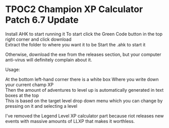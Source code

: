 # TPOC2 Champion XP Calculator Patch 6.7 Update
Install AHK to start running it
To start click the Green Code button in the top right corner and click download  
Extract the folder to where you want it to be 
Start the .ahk to start it 

Otherwise, download the exe from the releases section, but your computer anti-virus will definitely complain about it.
  
Usage:  
  
At the bottom left-hand corner there is a white box 
Where you write down your current champ XP      
Then the amount of adventures to level up is automatically generated in text boxes at the top    
This is based on the target level drop down menu which you can change by pressing on it and selecting a level 
  
I've removed the Legend Level XP calculator part because riot releases new events with massive amounts of LLXP that makes it worthless. 
